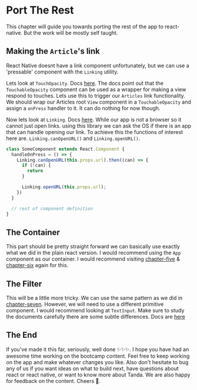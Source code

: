 # Port The Rest

This chapter will guide you towards porting the rest of the app to react-native. But the work will be mostly self taught.

## Making the `Article`'s link

React Native doesnt have a link component unfortunately, but we can use a 'pressable' component with the `Linking` utility.

Lets look at `TouchOpacity`. Docs [here](https://facebook.github.io/react-native/docs/touchableopacity.html). The docs point out that the `TouchableOpacity` component can be used as a wrapper for making a view respond to touches. Lets use this to trigger our `Articles` link functionality. We should wrap our Articles root `View` component in a `TouchableOpacity` and assign a `onPress` handler to it. It can do nothing for now though.

Now lets look at `Linking`. Docs [here](https://facebook.github.io/react-native/docs/linking.html). While our app is not a browser so it cannot just open links. using this library we can ask the OS if there is an app that can handle opening our link. To achieve this the functions of interest here are. `Linking.canOpenURL()` and `Linking.openURL()`.


```js
class SomeComponent extends React.Component {
  handleOnPress = () => {
    Linking.canOpenURL(this.props.url).then((can) => {
      if (!can) {
        return
      }

      Linking.openURL(this.props.url);
    })
  }

  // rest of component definition
}
```


## The Container

This part should be pretty straight forward we can basically use exactly what we did in the plain react version. I would recommend using the `App` component as our container. I would recommend visiting [chapter-five](./chapter-five.md) & [chapter-six](./chapter-six.md) again for this.


## The Filter

This will be a little more tricky. We can use the same pattern as we did in [chapter-seven](./chapter-seven.md). However, we will need to use a different primitive component. I would recommend looking at `TextInput`. Make sure to study the documents carefully there are some subtle differences. Docs are [here](https://facebook.github.io/react-native/docs/textinput.html)


## The End

If you've made it this far, seriously, well done ✨✨✨. I hope you have had an awesome time working on the bootcamp content. Feel free to keep working on the app and make whatever changes you like. Also don't hesitate to bug any of us if you want ideas on what to build next, have questions about react or react native, or want to know more about Tanda. We are also happy for feedback on the content. Cheers 🤙.

